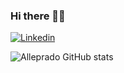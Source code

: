 ### Hi there  🧑‍💻

[![Linkedin](https://img.shields.io/badge/LinkedIn-0077B5?style=for-the-badge&logo=linkedin&logoColor=white
)](https://www.linkedin.com/in/alexandre-prado-2172b0140/)

![Alleprado GitHub stats](https://github-readme-stats.vercel.app/api?username=alleprado&show_icons=true&theme=drakula)

